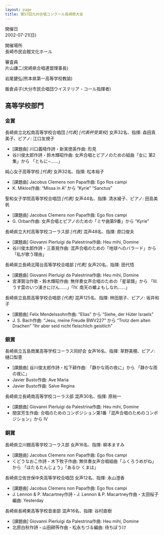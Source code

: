 ```yaml
---
layout: page
title: 第57回九州合唱コンクール長崎県大会
---
```

開催日  
2002-07-21(日)

開催場所  
長崎市民会館文化ホール

審査員  
片山謙二(宮崎県合唱連盟理事長)

岩尾健弘(熊本県第一高等学校教諭)

飯倉貞子(大分市民合唱団ウイステリア・コール指揮者)

高等学校部門
------------

### 金賞

<span class="choir-name">長崎県立北松南高等学校合唱団</span> *\[代表\]* *\[代表杯受賞校\]*
女声32名、指揮: 森田真美子、ピアノ: 江口友規子

-   \[課題曲\] 川口義晴作詩・新実徳英作曲: 形見
-   谷川俊太郎作詩・鈴木輝昭作曲: 女声合唱とピアノのための組曲「女に 第2集」から 「ともに−……」

<span class="choir-name">純心女子高等学校</span> *\[代表\]*
女声32名、指揮: 松本裕子

-   \[課題曲\] Jacobus Clemens non Papa作曲: Ego flos campi
-   K. Miklos作曲: “Missa in A” から “Kyrie” “Sanctus”

<span class="choir-name">聖和女子学院高等学校合唱団</span> *\[代表\]*
女声44名、指揮: 清水綾子、ピアノ: 田島美帆

-   \[課題曲\] Jacobus Clemens non Papa作曲: Ego flos campi
-   G. Orban作曲: 女声合唱とピアノのための「ミサ曲第9番」から “Kyrie”

<span class="choir-name">長崎県立大村高等学校コーラス部</span> *\[代表\]*
混声48名、指揮: 原口俊夫

-   \[課題曲\] Giovanni Pierluigi da Palestrina作曲: Heu mihi, Domine
-   谷川俊太郎作詩・三善晃作曲: 混声合唱のための「地球へのバラード」から 「私が歌う理由」

<span class="choir-name">長崎県立長崎北陽台高等学校合唱部</span> *\[代表\]*
女声20名、指揮: 田代悟

-   \[課題曲\] Giovanni Pierluigi da Palestrina作曲: Heu mihi, Domine
-   宮澤賢治作歌・鈴木輝昭作曲: 無伴奏女声合唱のための「星翠譜」から 「Ⅲ. うす雲のいつ湧きにけん……」「Ⅳ. 南天の蠍よもしなれ……」

<span class="choir-name">長崎県立島原高等学校合唱部</span> *\[代表\]*
混声125名、指揮: 林田朋子、ピアノ: 坂井和子

-   \[課題曲\] Felix Mendelssohn作曲: “Elias” から “Siehe, der Hüter Israels”
-   J. S. Bach作曲: “Jesu, meine Freude BWV227” から “Trotz dem alten Drachen” “Ihr aber seid nicht fleischlich geistlich”

### 銀賞

<span class="choir-name">長崎県立五島商業高等学校コーラス同好会</span>
女声16名、指揮: 草野美穂、ピアノ: 樋口梨恵

-   \[課題曲\] 谷川俊太郎作詩・松下耕作曲: 「静かな雨の夜に」から 「静かな雨の夜に」
-   Javier Busto作曲: Ave Maria
-   Javier Busto作曲: Salve Regina

<span class="choir-name">長崎県立長崎南高等学校コーラス部</span>
混声30名、指揮: 原裕一

-   \[課題曲\] Giovanni Pierluigi da Palestrina作曲: Heu mihi, Domine
-   間宮芳生作曲: 合唱のためのコンポジション第1番「混声合唱のためのコンポジション」から Ⅳ

### 銅賞

<span class="choir-name">長崎県立川棚高等学校コーラス部</span>
女声16名、指揮: 柳本ますみ

-   \[課題曲\] Jacobus Clemens non Papa作曲: Ego flos campi
-   くどうなおこ作詩・木下牧子作曲: 無伴奏女声合唱組曲「ふくろうめがね」から 「ほたるたんじょう」「あるひ くまは」

<span class="choir-name">長崎県立佐世保中央高等学校合唱団</span>
女声12名、指揮: 永山澄香

-   \[課題曲\] Jacobus Clemens non Papa作曲: Ego flos campi
-   J. Lennon & P. Macartney作詩・J. Lennon & P. Macartney作曲・太田桜子編曲: Yesterday

<span class="choir-name">長崎県長崎東高等学校音楽部</span>
混声16名、指揮: 谷村直樹

-   \[課題曲\] Giovanni Pierluigi da Palestrina作曲: Heu mihi, Domine
-   北原白秋作詩・山田耕筰作曲・松永ちづる編曲: 待ちぼうけ
